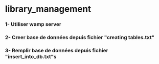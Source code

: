 # library_management
### 1- Utiliser wamp server
### 2- Creer base de données depuis fichier "creating tables.txt"
### 3- Remplir base de données depuis fichier "insert_into_db.txt"s
